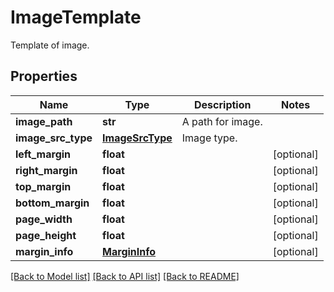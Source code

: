# ImageTemplate
Template of image.

## Properties
Name | Type | Description | Notes
------------ | ------------- | ------------- | -------------
**image_path** | **str** | A path for image. | 
**image_src_type** | [**ImageSrcType**](ImageSrcType.md) | Image type. | 
**left_margin** | **float** |  | [optional] 
**right_margin** | **float** |  | [optional] 
**top_margin** | **float** |  | [optional] 
**bottom_margin** | **float** |  | [optional] 
**page_width** | **float** |  | [optional] 
**page_height** | **float** |  | [optional] 
**margin_info** | [**MarginInfo**](MarginInfo.md) |  | [optional] 

[[Back to Model list]](../README.md#documentation-for-models) [[Back to API list]](../README.md#documentation-for-api-endpoints) [[Back to README]](../README.md)


